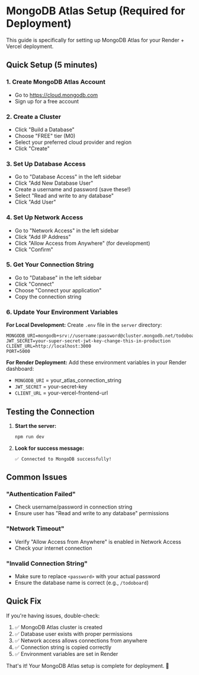 # MongoDB Atlas Setup (Required for Deployment)

This guide is specifically for setting up MongoDB Atlas for your Render + Vercel deployment.

## Quick Setup (5 minutes)

### 1. Create MongoDB Atlas Account
- Go to https://cloud.mongodb.com
- Sign up for a free account

### 2. Create a Cluster
- Click "Build a Database"
- Choose "FREE" tier (M0)
- Select your preferred cloud provider and region
- Click "Create"

### 3. Set Up Database Access
- Go to "Database Access" in the left sidebar
- Click "Add New Database User"
- Create a username and password (save these!)
- Select "Read and write to any database"
- Click "Add User"

### 4. Set Up Network Access
- Go to "Network Access" in the left sidebar
- Click "Add IP Address"
- Click "Allow Access from Anywhere" (for development)
- Click "Confirm"

### 5. Get Your Connection String
- Go to "Database" in the left sidebar
- Click "Connect"
- Choose "Connect your application"
- Copy the connection string

### 6. Update Your Environment Variables

**For Local Development:**
Create `.env` file in the `server` directory:
```env
MONGODB_URI=mongodb+srv://username:password@cluster.mongodb.net/todoboard
JWT_SECRET=your-super-secret-jwt-key-change-this-in-production
CLIENT_URL=http://localhost:3000
PORT=5000
```

**For Render Deployment:**
Add these environment variables in your Render dashboard:
- `MONGODB_URI` = your_atlas_connection_string
- `JWT_SECRET` = your-secret-key
- `CLIENT_URL` = your-vercel-frontend-url

## Testing the Connection

1. **Start the server:**
   ```bash
   npm run dev
   ```

2. **Look for success message:**
   ```
   ✅ Connected to MongoDB successfully!
   ```

## Common Issues

### "Authentication Failed"
- Check username/password in connection string
- Ensure user has "Read and write to any database" permissions

### "Network Timeout"
- Verify "Allow Access from Anywhere" is enabled in Network Access
- Check your internet connection

### "Invalid Connection String"
- Make sure to replace `<password>` with your actual password
- Ensure the database name is correct (e.g., `/todoboard`)

## Quick Fix

If you're having issues, double-check:
1. ✅ MongoDB Atlas cluster is created
2. ✅ Database user exists with proper permissions
3. ✅ Network access allows connections from anywhere
4. ✅ Connection string is copied correctly
5. ✅ Environment variables are set in Render

That's it! Your MongoDB Atlas setup is complete for deployment. 🚀 